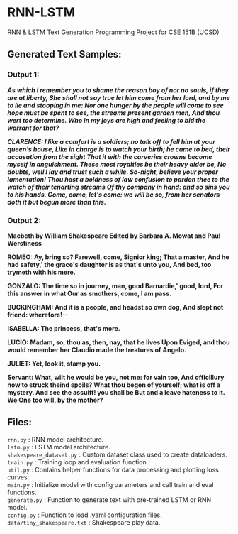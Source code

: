 # RNN-LSTM
RNN &amp; LSTM Text Generation Programming Project for CSE 151B (UCSD)

## Generated Text Samples:

### Output 1:

***As which I remember you to shame the reason boy of nor no souls, if they are at liberty,
She shall not say true let him come from her lord, and by me to lie and stooping in me:
Nor one hunger by the people will come to see hope must be spent to see, the streams present garden men,
And thou wert too determine. Who in my joys are high and feeling to bid the warrant for that?***

***CLARENCE:
I like a comfort is a soldiers; no talk off to fell him at your queen's house,
Like in charge is to watch your birth; he came to bed, their accusation from the sight
That it with the carveries crowns become myself in anguishment. These most royalties be their heavy aider be,
No doubts, well I lay and trust such a while. So-night, believe your proper lamentation!
Thou hast a boldness of law confusion to pardon thee to the watch of their tenarting streams
Of thy company in hand: and so sins you to his hands. Come, come, let's come: we will be so, from her senators doth it but begun more than this.***

### Output 2:

**Macbeth
 by William Shakespeare
 Edited by Barbara A. Mowat and Paul Werstiness**

**ROMEO:
Ay, bring so? Farewell, come, Signior king;
That a master,
And he had safety,' the grace's daughter is as that's unto you,
And bed, too trymeth with his mere.**

**GONZALO:
The time so in journey, man, good Barnardie,' good, lord,
For this answer in what
Our as smothers, come, I am pass.**

**BUCKINGHAM:
And it is a people, and headst so own dog,
And slept not friend: wherefore!--**

**ISABELLA:
The princess, that's more.**

**LUCIO:
Madam, so, thou as, then, nay, that he lives
Upon Eviged, and thou would remember her
Claudio made the treatures of Angelo.**

**JULIET:
Yet, look it, stamp you.**

**Servant:
What, wilt he would be you, not me: for vain too,
And officillury now to struck theind spoils?
What thou begen of yourself; what is off a mystery.
And see the assuiff! you shall be
But and a leave hateness to it. We
One too will, by the mother?**


## Files:

```rnn.py``` : RNN model architecture. <br>
```lstm.py``` : LSTM model architecture. <br>
```shakespeare_dataset.py``` : Custom dataset class used to create dataloaders. <br>
```train.py``` : Training loop and evaluation function. <br>
```util.py``` : Contains helper functions for data processing and plotting loss curves. <br>
```main.py``` : Initialize model with config parameters and call train and eval functions. <br>
```generate.py``` : Function to generate text with pre-trained LSTM or RNN model. <br>
```config.py``` : Function to load .yaml configuration files. <br>
```data/tiny_shakespeare.txt``` : Shakespeare play data. <br>


